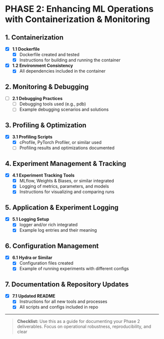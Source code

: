 # PHASE 2: Enhancing ML Operations with Containerization & Monitoring

## 1. Containerization
- [x] **1.1 Dockerfile**
  - [x] Dockerfile created and tested
  - [x] Instructions for building and running the container
- [x] **1.2 Environment Consistency**
  - [x] All dependencies included in the container

## 2. Monitoring & Debugging

- [ ] **2.1 Debugging Practices**
  - [ ] Debugging tools used (e.g., pdb)
  - [ ] Example debugging scenarios and solutions

## 3. Profiling & Optimization
- [X] **3.1 Profiling Scripts**
  - [X] cProfile, PyTorch Profiler, or similar used
  - [ ] Profiling results and optimizations documented

## 4. Experiment Management & Tracking
- [X] **4.1 Experiment Tracking Tools**
  - [X] MLflow, Weights & Biases, or similar integrated
  - [X] Logging of metrics, parameters, and models
  - [X] Instructions for visualizing and comparing runs

## 5. Application & Experiment Logging
- [X] **5.1 Logging Setup**
  - [X] logger and/or rich integrated
  - [X] Example log entries and their meaning

## 6. Configuration Management
- [X] **6.1 Hydra or Similar**
  - [X] Configuration files created
  - [X] Example of running experiments with different configs

## 7. Documentation & Repository Updates
- [X] **7.1 Updated README**
  - [X] Instructions for all new tools and processes
  - [X] All scripts and configs included in repo

---

> **Checklist:** Use this as a guide for documenting your Phase 2 deliverables. Focus on operational robustness, reproducibility, and clear